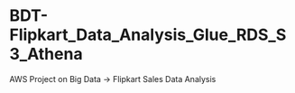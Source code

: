 # BDT-Flipkart_Data_Analysis_Glue_RDS_S3_Athena
AWS Project on Big Data -> Flipkart Sales Data Analysis
